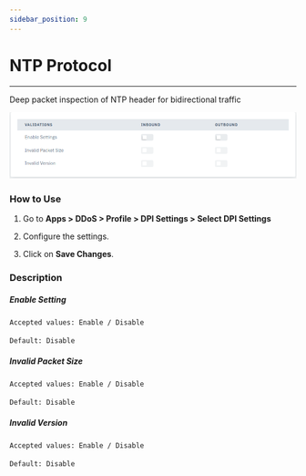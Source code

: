 ```yaml
---
sidebar_position: 9
---
```


# NTP Protocol

---

Deep packet inspection of NTP header for bidirectional traffic

![dpi_settings](/img/ddos/v7/docs/ntp.png)

### How to Use

1. Go to **Apps > DDoS > Profile > DPI Settings > Select DPI Settings**

2. Configure the settings.

3. Click on **Save Changes**.

### Description

##### **Enable Setting**

    Accepted values: Enable / Disable

    Default: Disable

##### **Invalid Packet Size**

    Accepted values: Enable / Disable

    Default: Disable

##### **Invalid Version**

    Accepted values: Enable / Disable

    Default: Disable
